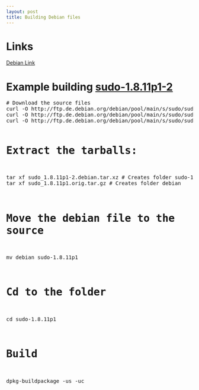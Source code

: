 ```yaml
---
layout: post
title: Building Debian files
---
```



<div class="panel panel-default">
  <div class="panel-heading">
    <h1 class="panel-title">Links</h1>
  </div>
  <div class="panel-body">
    <div class="list-group">
      <a class="list-group-item"
      href="https://www.debian.org/doc/manuals/maint-guide/build.en.html">Debian
      Link</a>
    </div>
  </div>
</div>

<div class="panel panel-default">
  <div class="panel-heading">
    <h1 class="panel-title">Example building <a
    href="https://packages.debian.org/sid/sudo">sudo-1.8.11p1-2</a></h1>
  </div
  <div class="panel-body">
    <pre>
# Download the source files
curl -O http://ftp.de.debian.org/debian/pool/main/s/sudo/sudo_1.8.11p1-2.dsc
curl -O http://ftp.de.debian.org/debian/pool/main/s/sudo/sudo_1.8.11p1.orig.tar.gz
curl -O http://ftp.de.debian.org/debian/pool/main/s/sudo/sudo_1.8.11p1-2.debian.tar.xz

# Extract the tarballs:
tar xf sudo_1.8.11p1-2.debian.tar.xz   # Creates folder sudo-1.8.11p1
tar xf sudo_1.8.11p1.orig.tar.gz       # Creates folder debian

# Move the debian file to the source
mv debian sudo-1.8.11p1

# Cd to the folder
cd sudo-1.8.11p1

# Build
dpkg-buildpackage -us -uc
    </pre>
  </div>
</div>
